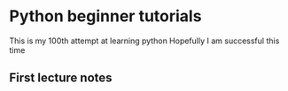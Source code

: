 # Python beginner tutorials
This is my 100th attempt at learning python
Hopefully I am successful this time

## First lecture notes
